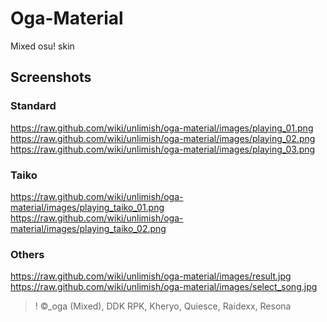 # Oga-Material
Mixed osu! skin

## Screenshots
### Standard
https://raw.github.com/wiki/unlimish/oga-material/images/playing_01.png
https://raw.github.com/wiki/unlimish/oga-material/images/playing_02.png
https://raw.github.com/wiki/unlimish/oga-material/images/playing_03.png

### Taiko
https://raw.github.com/wiki/unlimish/oga-material/images/playing_taiko_01.png
https://raw.github.com/wiki/unlimish/oga-material/images/playing_taiko_02.png

### Others
https://raw.github.com/wiki/unlimish/oga-material/images/result.jpg
https://raw.github.com/wiki/unlimish/oga-material/images/select_song.jpg

>! ©_oga (Mixed), DDK RPK, Kheryo, Quiesce, Raidexx, Resona
